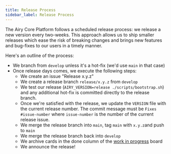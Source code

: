 ```yaml
---
title: Release Process
sidebar_label: Release Process
---
```


The Airy Core Platform follows a scheduled release process: we release a new
version every two-weeks. This approach allows us to ship smaller releases which
ease the risk of breaking changes and brings new features and bug-fixes to our
users in a timely manner.

Here's an outline of the process:

- We branch from `develop` unless it's a hot-fix (we'd use `main` in that case)
- Once release days comes, we execute the following steps:
  - We create an issue "Release x.y.z"
  - We create a release branch `release/x.y.z` from `develop`
  - We test our release (`AIRY_VERSION=release ./scripts/bootstrap.sh`) and any
    additional hot-fix is committed directly to the release branch.
  - Once we're satisfied with the release, we update the `VERSION` file with the
    current release number. The commit message must be `Fixes #issue-number`
    where `issue-number` is the number of the current release issue.
  - We merge the release branch into `main`, tag `main` with `x.y.z`and push to `main`
  - We merge the release branch back into `develop`
  - We archive cards in the done column of the [work in progress](https://github.com/airyhq/airy/projects/1) board
  - We announce the release!